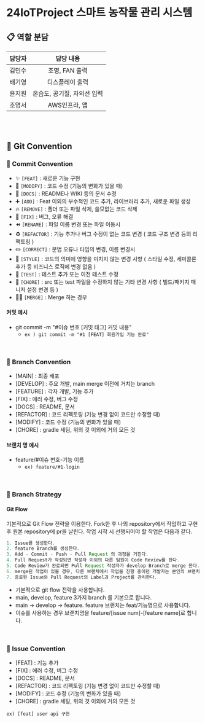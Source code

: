 # 24IoTProject 스마트 농작물 관리 시스템

## 📋 역할 분담

| 담당자 | 담당 내용 |
| :----: | :-------: |
| 김민수 | 조명, FAN 출력          |
| 배기영 | 디스플레이 출력          |
| 윤지원 | 온습도, 공기질, 자외선 입력          |
| 조영서 | AWS인프라, 앱          |

<br />

<br>

## 📌 Git Convention

### 🔹 Commit Convention

- ✨ `[FEAT]` : 새로운 기능 구현
- 🔧 `[MODIFY]` : 코드 수정 (기능의 변화가 있을 때)
- 📝 `[DOCS]` : README나 WIKI 등의 문서 수정
- ➕ `[ADD]` : Feat 이외의 부수적인 코드 추가, 라이브러리 추가, 새로운 파일 생성
- 🔥 `[REMOVE]` : 폴더 또는 파일 삭제, 쓸모없는 코드 삭제
- 🐛 `[FIX]` : 버그, 오류 해결
- ⏪️ `[RENAME]` : 파일 이름 변경 또는 파일 이동시
- ♻️ `[REFACTOR]` : 기능 추가나 버그 수정이 없는 코드 변경 ( 코드 구조 변경 등의 리팩토링 )
- ✏️ `[CORRECT]` : 문법 오류나 타입의 변경, 이름 변경시
- 🎨 `[STYLE]` : 코드의 의미에 영향을 미치지 않는 변경 사항 ( 스타일 수정, 세미콜론 추가 등 비즈니스 로직에 변경 없음 )
- 🧪 `[TEST]` : 테스트 추가 또는 이전 테스트 수정
- 🧹 `[CHORE]` : src 또는 test 파일을 수정하지 않는 기타 변경 사항 ( 빌드/패키지 매니저 설정 변경 등 )
- 🤝🏻 `[MERGE]` : Merge 하는 경우

#### 커밋 예시

- git commit -m "#이슈 번호 [커밋 태그] 커밋 내용"
  - `ex ) git commit -m "#1 [FEAT] 회원가입 기능 완료"`

<br>

### 🔹 Branch Convention

- [MAIN] : 최종 배포
- [DEVELOP] : 주요 개발, main merge 이전에 거치는 branch
- [FEATURE] : 각자 개발, 기능 추가
- [FIX] : 에러 수정, 버그 수정
- [DOCS] : README, 문서
- [REFACTOR] : 코드 리펙토링 (기능 변경 없이 코드만 수정할 때)
- [MODIFY] : 코드 수정 (기능의 변화가 있을 때)
- [CHORE] : gradle 세팅, 위의 것 이외에 거의 모든 것

#### 브랜치 명 예시

- feature/#이슈 번호-기능 이름
  - `ex) feature/#1-login`

<br>

### 🔹 Branch Strategy

#### Git Flow

기본적으로 Git Flow 전략을 이용한다. Fork한 후 나의 repository에서 작업하고 구현 후 원본 repository에 pr을 날린다. 작업 시작 시 선행되어야 할 작업은 다음과 같다.

```java
1. Issue를 생성한다.
2. feature Branch를 생성한다.
3. Add - Commit - Push - Pull Request 의 과정을 거친다.
4. Pull Request가 작성되면 작성자 이외의 다른 팀원이 Code Review를 한다.
5. Code Review가 완료되면 Pull Request 작성자가 develop Branch로 merge 한다.
6. merge된 작업이 있을 경우, 다른 브랜치에서 작업을 진행 중이던 개발자는 본인의 브랜치로 merge된 작업을 Pull 받아온다.
7. 종료된 Issue와 Pull Request의 Label과 Project를 관리한다.
```

- 기본적으로 git flow 전략을 사용합니다.
- main, develop, feature 3가지 branch 를 기본으로 합니다.
- main → develop → feature. feature 브랜치는 feat/기능명으로 사용합니다.
- 이슈를 사용하는 경우 브랜치명을 feature/[issue num]-[feature name]로 합니다.

<br>

### 🔹 Issue Convention

- [FEAT] : 기능 추가
- [FIX] : 에러 수정, 버그 수정
- [DOCS] : README, 문서
- [REFACTOR] : 코드 리펙토링 (기능 변경 없이 코드만 수정할 때)
- [MODIFY] : 코드 수정 (기능의 변화가 있을 때)
- [CHORE] : gradle 세팅, 위의 것 이외에 거의 모든 것

`ex) [feat] user api 구현`
